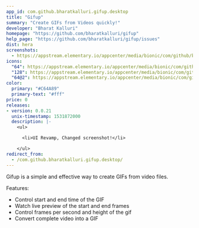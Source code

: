 ```yaml
---
app_id: com.github.bharatkalluri.gifup.desktop
title: "Gifup"
summary: "Create GIFs from Videos quickly!"
developer: "Bharat Kalluri"
homepage: "https://github.com/bharatkalluri/gifup"
help_page: "https://github.com/bharatkalluri/gifup/issues"
dist: hera
screenshots:
  - https://appstream.elementary.io/appcenter/media/bionic/com/github/bharatkalluri.gifup.desktop/5DA6657AE86518BE4746CDADF9BDA185/screenshots/image-1_orig.png
icons:
  "64": https://appstream.elementary.io/appcenter/media/bionic/com/github/bharatkalluri.gifup.desktop/5DA6657AE86518BE4746CDADF9BDA185/icons/64x64/com.github.bharatkalluri.gifup_com.github.bharatkalluri.gifup.png
  "128": https://appstream.elementary.io/appcenter/media/bionic/com/github/bharatkalluri.gifup.desktop/5DA6657AE86518BE4746CDADF9BDA185/icons/128x128/com.github.bharatkalluri.gifup_com.github.bharatkalluri.gifup.png
  "64@2": https://appstream.elementary.io/appcenter/media/bionic/com/github/bharatkalluri.gifup.desktop/5DA6657AE86518BE4746CDADF9BDA185/icons/64x64@2/com.github.bharatkalluri.gifup_com.github.bharatkalluri.gifup.png
color:
  primary: "#C64A89"
  primary-text: "#fff"
price: 0
releases:
- version: 0.0.21
  unix-timestamp: 1531872000
  description: |-
    <ul>

      <li>UI Revamp, Changed screenshot!</li>

    </ul>
redirect_from:
  - /com.github.bharatkalluri.gifup.desktop/
---
```


<p>Gifup is a simple and effective way to create GIFs from video files.</p>
<p>Features:</p>
<ul>
  <li>Control start and end time of the GIF</li>
  <li>Watch live preview of the start and end frames</li>
  <li>Control frames per second and height of the gif</li>
  <li>Convert complete video into a GIF</li>
</ul>